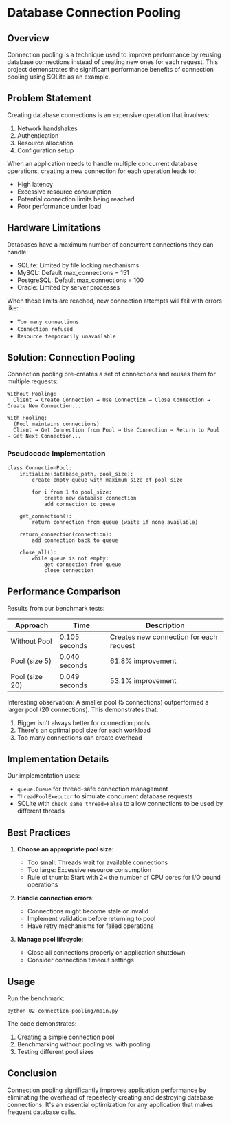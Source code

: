 # Database Connection Pooling

## Overview

Connection pooling is a technique used to improve performance by reusing database connections instead of creating new ones for each request. This project demonstrates the significant performance benefits of connection pooling using SQLite as an example.

## Problem Statement

Creating database connections is an expensive operation that involves:
1. Network handshakes
2. Authentication
3. Resource allocation
4. Configuration setup

When an application needs to handle multiple concurrent database operations, creating a new connection for each operation leads to:
- High latency
- Excessive resource consumption
- Potential connection limits being reached
- Poor performance under load

## Hardware Limitations

Databases have a maximum number of concurrent connections they can handle:
- SQLite: Limited by file locking mechanisms
- MySQL: Default max_connections = 151
- PostgreSQL: Default max_connections = 100
- Oracle: Limited by server processes

When these limits are reached, new connection attempts will fail with errors like:
- `Too many connections`
- `Connection refused`
- `Resource temporarily unavailable`

## Solution: Connection Pooling

Connection pooling pre-creates a set of connections and reuses them for multiple requests:

```
Without Pooling:
  Client → Create Connection → Use Connection → Close Connection → Create New Connection...

With Pooling:
  (Pool maintains connections)
  Client → Get Connection from Pool → Use Connection → Return to Pool → Get Next Connection...
```

### Pseudocode Implementation

```
class ConnectionPool:
    initialize(database_path, pool_size):
        create empty queue with maximum size of pool_size
        
        for i from 1 to pool_size:
            create new database connection
            add connection to queue
    
    get_connection():
        return connection from queue (waits if none available)
    
    return_connection(connection):
        add connection back to queue
        
    close_all():
        while queue is not empty:
            get connection from queue
            close connection
```

## Performance Comparison

Results from our benchmark tests:

| Approach | Time | Description |
|----------|------|-------------|
| Without Pool | 0.105 seconds | Creates new connection for each request |
| Pool (size 5) | 0.040 seconds | 61.8% improvement |
| Pool (size 20) | 0.049 seconds | 53.1% improvement |

Interesting observation: A smaller pool (5 connections) outperformed a larger pool (20 connections). This demonstrates that:
1. Bigger isn't always better for connection pools
2. There's an optimal pool size for each workload
3. Too many connections can create overhead

## Implementation Details

Our implementation uses:
- `queue.Queue` for thread-safe connection management
- `ThreadPoolExecutor` to simulate concurrent database requests
- SQLite with `check_same_thread=False` to allow connections to be used by different threads

## Best Practices

1. **Choose an appropriate pool size**:
   - Too small: Threads wait for available connections
   - Too large: Excessive resource consumption
   - Rule of thumb: Start with 2× the number of CPU cores for I/O bound operations

2. **Handle connection errors**:
   - Connections might become stale or invalid
   - Implement validation before returning to pool
   - Have retry mechanisms for failed operations

3. **Manage pool lifecycle**:
   - Close all connections properly on application shutdown
   - Consider connection timeout settings

## Usage

Run the benchmark:
```
python 02-connection-pooling/main.py
```

The code demonstrates:
1. Creating a simple connection pool
2. Benchmarking without pooling vs. with pooling
3. Testing different pool sizes

## Conclusion

Connection pooling significantly improves application performance by eliminating the overhead of repeatedly creating and destroying database connections. It's an essential optimization for any application that makes frequent database calls.

